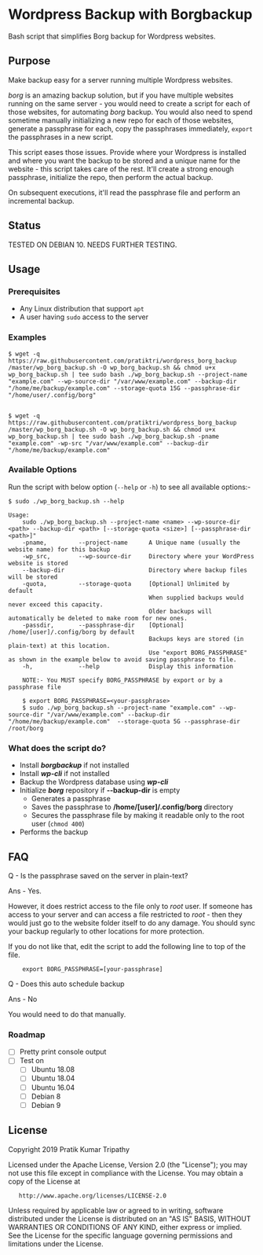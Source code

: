 # Wordpress Backup with Borgbackup

Bash script that simplifies Borg backup for Wordpress websites.

## Purpose

Make backup easy for a server running multiple Wordpress websites.

_borg_ is an amazing backup solution, but if you have multiple websites running on the same server - you would need to create a script for each of those websites, for automating _borg_ backup. You would also need to spend sometime manually initializing a new repo for each of those websites, generate a passphrase for each, copy the passphrases immediately, `export` the passphrases in a new script.

This script eases those issues. Provide where your Wordpress is installed and where you want the backup to be stored and a unique name for the website - this script takes care of the rest. It'll create a strong enough passphrase, initialize the repo, then perform the actual backup.

On subsequent executions, it'll read the passphrase file and perform an incremental backup.

## Status

TESTED ON DEBIAN 10.
NEEDS FURTHER TESTING.

## Usage

### Prerequisites

-   Any Linux distribution that support `apt`
-   A user having `sudo` access to the server

### Examples

```console
$ wget -q https://raw.githubusercontent.com/pratiktri/wordpress_borg_backup
/master/wp_borg_backup.sh -O wp_borg_backup.sh && chmod u+x wp_borg_backup.sh | tee sudo bash ./wp_borg_backup.sh --project-name "example.com" --wp-source-dir "/var/www/example.com" --backup-dir "/home/me/backup/example.com" --storage-quota 15G --passphrase-dir "/home/user/.config/borg"


$ wget -q https://raw.githubusercontent.com/pratiktri/wordpress_borg_backup
/master/wp_borg_backup.sh -O wp_borg_backup.sh && chmod u+x wp_borg_backup.sh | tee sudo bash ./wp_borg_backup.sh -pname "example.com" -wp-src "/var/www/example.com" --backup-dir "/home/me/backup/example.com"
```

### Available Options

Run the script with below option (`--help` or `-h`) to see all available options:-

```console
$ sudo ./wp_borg_backup.sh --help

Usage:
    sudo ./wp_borg_backup.sh --project-name <name> --wp-source-dir <path> --backup-dir <path> [--storage-quota <size>] [--passphrase-dir <path>]"
    -pname,         --project-name      A Unique name (usually the website name) for this backup
    -wp_src,        --wp-source-dir     Directory where your WordPress website is stored
    --backup-dir                        Directory where backup files will be stored
    -quota,         --storage-quota     [Optional] Unlimited by default
                                        When supplied backups would never exceed this capacity.
                                        Older backups will automatically be deleted to make room for new ones.
    -passdir,       --passphrase-dir    [Optional] /home/[user]/.config/borg by default
                                        Backups keys are stored (in plain-text) at this location.
                                        Use "export BORG_PASSPHRASE" as shown in the example below to avoid saving passphrase to file.
    -h,             --help              Display this information

    NOTE:- You MUST specify BORG_PASSPHRASE by export or by a passphrase file

    $ export BORG_PASSPHRASE=<your-passphrase>
    $ sudo ./wp_borg_backup.sh --project-name "example.com" --wp-source-dir "/var/www/example.com" --backup-dir "/home/me/backup/example.com"  --storage-quota 5G --passphrase-dir /root/borg
```

### What does the script do?

-   Install _**borgbackup**_ if not installed
-   Install _**wp-cli**_ if not installed
-   Backup the Wordpress database using _**wp-cli**_
-   Initialize _**borg**_ repository if **--backup-dir** is empty
    -   Generates a passphrase
    -   Saves the passphrase to **/home/[user]/.config/borg** directory
    -   Secures the passphrase file by making it readable only to the root user (`chmod 400`)
-   Performs the backup

## FAQ

Q - Is the passphrase saved on the server in plain-text?

Ans - Yes.

However, it does restrict access to the file only to _root_ user. If someone has access to your server and can access a file restricted to _root_ - then they would just go to the website folder itself to do any damage. You should sync your backup regularly to other locations for more protection.

If you do not like that, edit the script to add the following line to top of the file.

```
    export BORG_PASSPHRASE=[your-passphrase]
```

Q - Does this auto schedule backup

Ans - No

You would need to do that manually.

### Roadmap

-   [ ] Pretty print console output
-   [ ] Test on
    -   [ ] Ubuntu 18.08
    -   [ ] Ubuntu 18.04
    -   [ ] Ubuntu 16.04
    -   [ ] Debian 8
    -   [ ] Debian 9

## License

Copyright 2019 Pratik Kumar Tripathy

Licensed under the Apache License, Version 2.0 (the "License");
you may not use this file except in compliance with the License.
You may obtain a copy of the License at

       http://www.apache.org/licenses/LICENSE-2.0

Unless required by applicable law or agreed to in writing, software
distributed under the License is distributed on an "AS IS" BASIS,
WITHOUT WARRANTIES OR CONDITIONS OF ANY KIND, either express or implied.
See the License for the specific language governing permissions and
limitations under the License.
